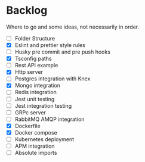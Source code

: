 # Backlog

Where to go and some ideas, not necessarily in order.

- [ ] Folder Structure
- [x] Eslint and prettier style rules
- [ ] Husky pre commit and pre push hooks
- [x] Tsconfig paths
- [ ] Rest API example
- [x] Http server
- [ ] Postgres integration with Knex
- [x] Mongo integration
- [ ] Redis integration
- [ ] Jest unit testing
- [ ] Jest integration testing
- [ ] GRPc server
- [ ] RabbitMQ AMQP integration
- [x] Dockerfile
- [x] Docker compose
- [ ] Kubernetes deployment
- [ ] APM integration
- [ ] Absolute imports
